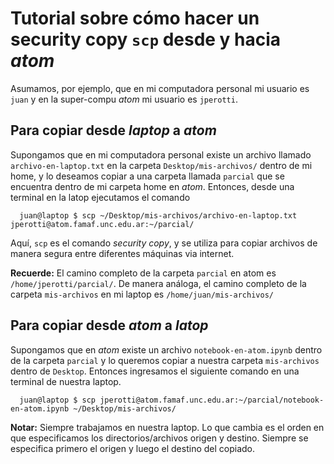 # Tutorial sobre cómo hacer un security copy `scp` desde y hacia *atom*

Asumamos, por ejemplo, que en mi computadora personal mi usuario es `juan` y en la super-compu *atom* mi usuario es `jperotti`. 

## Para copiar desde *laptop* a *atom*

Supongamos que en mi computadora personal existe un archivo llamado `archivo-en-laptop.txt` en la carpeta `Desktop/mis-archivos/` dentro de mi home, y lo deseamos copiar a una carpeta llamada `parcial` que se encuentra dentro de mi carpeta home en *atom*. Entonces, desde una terminal en la latop ejecutamos el comando

      juan@laptop $ scp ~/Desktop/mis-archivos/archivo-en-laptop.txt jperotti@atom.famaf.unc.edu.ar:~/parcial/
      
Aquí, `scp` es el comando *security copy*, y se utiliza para copiar archivos de manera segura entre diferentes máquinas via internet.
      
**Recuerde:** El camino completo de la carpeta `parcial` en atom es `/home/jperotti/parcial/`. De manera análoga, el camino completo de la carpeta `mis-archivos` en mi laptop es `/home/juan/mis-archivos/`

## Para copiar desde *atom* a *latop*

Supongamos que en *atom* existe un archivo `notebook-en-atom.ipynb` dentro de la carpeta `parcial` y lo queremos copiar a nuestra carpeta `mis-archivos` dentro de `Desktop`. Entonces ingresamos el siguiente comando en una terminal de nuestra laptop.

      juan@laptop $ scp jperotti@atom.famaf.unc.edu.ar:~/parcial/notebook-en-atom.ipynb ~/Desktop/mis-archivos/

**Notar:** Siempre trabajamos en nuestra laptop. Lo que cambia es el orden en que especificamos los directorios/archivos origen y destino. Siempre se especifica primero el origen y luego el destino del copiado.
